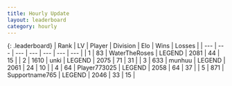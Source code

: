 ```yaml
---
title: Hourly Update
layout: leaderboard
category: hourly
---
```


{: .leaderboard}
| Rank | LV | Player | Division | Elo | Wins | Losses |
| --- | --- | --- | --- | --- | --- | --- |
| <span data-change="0">1</span> | 83 | <span title="ID: 773086">WaterTheRoses</span> | LEGEND | <span data-change="0">2081</span> | <span data-change="0">44</span> | <span data-change="0">15</span> |
| <span data-change="0">2</span> | 1610 | <span title="ID: 692745">unki</span> | LEGEND | <span data-change="7">2075</span> | <span data-change="1">71</span> | <span data-change="0">31</span> |
| <span data-change="0">3</span> | 633 | <span title="ID: 207149">munhuu</span> | LEGEND | <span data-change="0">2061</span> | <span data-change="0">24</span> | <span data-change="0">10</span> |
| <span data-change="0">4</span> | 64 | <span title="ID: 773025">Player773025</span> | LEGEND | <span data-change="5">2058</span> | <span data-change="1">64</span> | <span data-change="0">37</span> |
| <span data-change="0">5</span> | 871 | <span title="ID: 188640">Supportname765</span> | LEGEND | <span data-change="6">2046</span> | <span data-change="1">33</span> | <span data-change="0">15</span> |